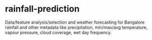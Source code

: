 # rainfall-prediction

Data/feature analysis/selection and weather forecasting for Bangalore rainfall and other metadata like precipitation, min/max/avg temperature, vapour pressure, cloud coverage, wet day frequency.